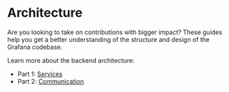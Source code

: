 # Architecture

Are you looking to take on contributions with bigger impact? These guides help you get a better understanding of the structure and design of the Grafana codebase.

Learn more about the backend architecture:

- Part 1: [Services](services.md) 
- Part 2: [Communication](communication.md)

